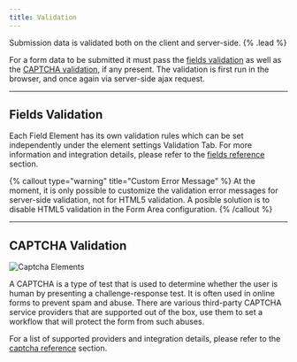 ```yaml
---
title: Validation
---
```


Submission data is validated both on the client and server-side. {% .lead %}

For a form data to be submitted it must pass the [fields validation](#fields-validation) as well as the [CAPTCHA validation](#captcha-validation), if any present. The validation is first run in the browser, and once again via server-side ajax request.

---

## Fields Validation

Each Field Element has its own validation rules which can be set independently under the element settings Validation Tab. For more information and integration details, please refer to the [fields reference](fields) section.

{% callout type="warning" title="Custom Error Message" %}
At the moment, it is only possible to customize the validation error messages for server-side validation, not for HTML5 validation. A posible solution is to disable HTML5 validation in the Form Area configuration.
{% /callout %}

---

## CAPTCHA Validation

![Captcha Elements](/assets/ytp/forms/captcha/elements.webp)

A CAPTCHA is a type of test that is used to determine whether the user is human by presenting a challenge-response test. It is often used in online forms to prevent spam and abuse. There are various third-party CAPTCHA service providers that are supported out of the box, use them to set a workflow that will protect the form from such abuses.

For a list of supported providers and integration details, please refer to the [captcha reference](captcha) section.
